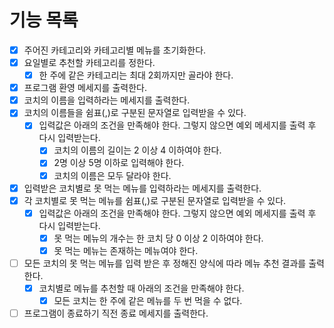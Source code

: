 # 기능 목록

- [x] 주어진 카테고리와 카테고리별 메뉴를 초기화한다.
- [x] 요일별로 추천할 카테고리를 정한다.
  - [x] 한 주에 같은 카테고리는 최대 2회까지만 골라야 한다.
- [x] 프로그램 환영 메세지를 출력한다.
- [x] 코치의 이름을 입력하라는 메세지를 출력한다.
- [x] 코치의 이름들을 쉼표(,)로 구분된 문자열로 입력받을 수 있다.
  - [x] 입력값은 아래의 조건을 만족해야 한다. 그렇지 않으면 예외 메세지를 출력 후 다시 입력받는다.
    - [x] 코치의 이름의 길이는 2 이상 4 이하여야 한다.
    - [x] 2명 이상 5명 이하로 입력해야 한다.
    - [x] 코치의 이름은 모두 달라야 한다. 
- [x] 입력받은 코치별로 못 먹는 메뉴를 입력하라는 메세지를 출력한다.
- [x] 각 코치별로 못 먹는 메뉴를 쉼표(,)로 구분된 문자열로 입력받을 수 있다.
  -[x] 입력값은 아래의 조건을 만족해야 한다. 그렇지 않으면 예외 메세지를 출력 후 다시 입력받는다.
    - [x] 못 먹는 메뉴의 개수는 한 코치 당 0 이상 2 이하여야 한다.
    - [x] 못 먹는 메뉴는 존재하는 메뉴여야 한다.
- [ ] 모든 코치의 못 먹는 메뉴를 입력 받은 후 정해진 양식에 따라 메뉴 추천 결과를 출력한다.
  - [x] 코치별로 메뉴를 추천할 때 아래의 조건을 만족해야 한다.
    - [x] 모든 코치는 한 주에 같은 메뉴를 두 번 먹을 수 없다.
- [ ] 프로그램이 종료하기 직전 종료 메세지를 출력한다.